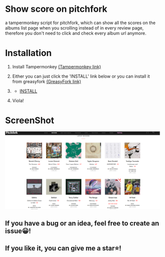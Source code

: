 # Show score on pitchfork
a tampermonkey script for pitchfork, which can show all the scores on the albums list page when you scrolling instead of  in every review page, therefore you don't need to  click and check every album url anymore.

# Installation

1. Install Tampermonkey
 [(Tampermonkey link)](https://chrome.google.com/webstore/detail/tampermonkey/dhdgffkkebhmkfjojejmpbldmpobfkfo?hl=en)

2. Either you can just click the 'INSTALL' link below or you can install it from greasyfork
[(GreasyFork link)](https://greasyfork.org/en/scripts/446690-show-pitchfork-review-score)

3. - [INSTALL](https://github.com/xcsnowcity/TamperMonkey-Pitchfork/raw/master/pitchfork.user.js)

4. Viola!

# ScreenShot

![sample.png](./sample.png)

## If you have a bug or an idea, feel free to create an issue:grinning:! 
## If you like it, you can give me a star:star:!
